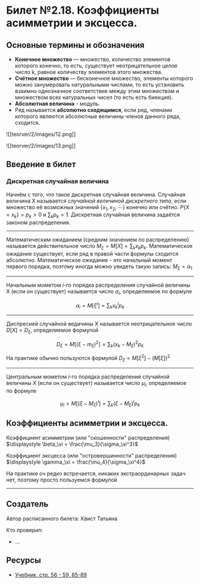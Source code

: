 # Билет №2.18. Коэффициенты асимметрии и эксцесса.

## Основные термины и обозначения

- **Конечное множество** — множество, количество элементов которого конечно, то есть, существует неотрицательное целое число k, равное количеству элементов этого множества.
- **Счётное множество** — бесконечное множество, элементы которого можно занумеровать натуральными числами, то есть установить взаимно однозначное соответствие между этим множеством и множеством всех натуральных чисел (то есть есть биекция).
- **Абсолютная величина** - модуль.
- Ряд называется **абсолютно сходящимся**, если ряд, членами которого являются абсолютные величины членов данного ряда, сходится.

![[teorver/2/images/12.png]]

![[teorver/2/images/13.png]]
## Введение в билет 

### Дискретная случайная величина

Начнём с того, что такое дискретная случайная величина. Случайная величина X называется _случайной величиной дискретного типа_, если множество её возможных значений $\lbrace x_1, x_2, \cdots \rbrace$ конечно или счётно. $P \lbrace X = x_k \rbrace = p_k > 0$ и 
$\displaystyle \sum_{k}p_k = 1$.
Дискретная случайная величина задаётся законом распределения.

---

Математическим ожиданием (средним значением по распределению) называется действительное число $\displaystyle M_\xi = M[X] = \sum_{k}x_kp_k$. Математическое ожидание существует, если ряд в правой части формулы сходится абсолютно. Математическое ожидание - это начальный момент первого порядка, поэтому иногда можно увидеть такую запись: $M_\xi = \alpha_1$

---

Начальным мометом $i$-го порядка распределения случайной величины Х (если он существует) называется число 
$\alpha_i$, определяемое по формуле 

$$\displaystyle \alpha_i = M[\xi^i] = \sum_{k}x_k^ip_k$$

---

Диспресией случайной ведичины X называется неотрицательное число $D[X] = D_\xi$, определяемое формулой

$$D_\xi = M[(\xi - m_\xi)^2] = \sum_k (x_k - M_\xi)^2p_k$$

На практике обычно пользуются формулой $D_\xi = M[\xi^2] - \left( M[\xi] \right)^2$

---

Центральным мометом $i$-го порядка распределения случайной величины Х (если он существует) называется число 
$\mu_i$, определяемое по формуле 

$$\displaystyle \mu_i = M[(\xi - M_\xi)^i] = \sum_{k}(\xi - M_\xi)^ip_k$$

## Коэффициенты асимметрии и эксцесса.

Коэффициент асимметрии (или "скошенности" распределения) $\displaystyle \beta_\xi = \frac{\mu_3}{\sigma_\xi^3}$

Коэффициент эксцесса (или "островершинности" распределения) $\displaystyle \gamma_\xi = \frac{\mu_4}{\sigma_\xi^4}$


На практике оч редко встречается, никаких экстраординарных задач нет, поэтому просто пользуемся формулой

---
## Создатель

Автор расписанного билета: Квист Татьяна

Кто проверил:
- ...

## Ресурсы
- [Учебник, стр. 56 - 59, 85-89](https://studizba.com/files/show/pdf/18027-4-4-chast.html)
